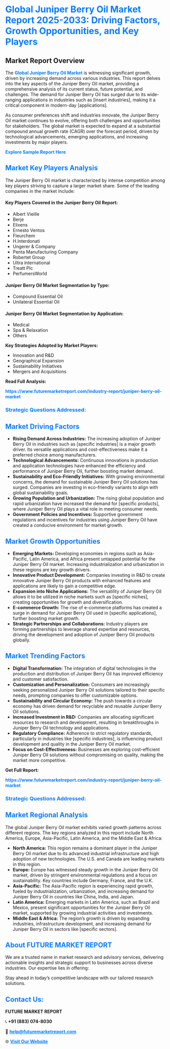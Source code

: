 <h1 style="color: #007BFF;">Global Juniper Berry Oil Market Report 2025-2033: Driving Factors, Growth Opportunities, and Key Players</h1>

<section id="overview">
<h2>Market Report Overview</h2>
<p>The <a href="https://www.futuremarketreport.com/industry-report/juniper-berry-oil-market" style="color: #007BFF; text-decoration: none;"><strong>Global Juniper Berry Oil Market</strong></a> is witnessing significant growth, driven by increasing demand across various industries. This report delves into the key aspects of the Juniper Berry Oil market, providing a comprehensive analysis of its current status, future potential, and challenges. The demand for Juniper Berry Oil has surged due to its wide-ranging applications in industries such as [insert industries], making it a critical component in modern-day [applications].</p>
<p>As consumer preferences shift and industries innovate, the Juniper Berry Oil market continues to evolve, offering both challenges and opportunities for stakeholders. The global market is expected to expand at a substantial compound annual growth rate (CAGR) over the forecast period, driven by technological advancements, emerging applications, and increasing investments by major players.</p>
</section>

<section id="overview">
<p><a href="https://www.futuremarketreport.com/request-sample/reportId=36827" style="color: #007BFF; text-decoration: none;"><strong>Explore Sample Report Here</strong></a></p>
</section>

<section id="key-players">
<h2 style="color: #007BFF;">Market Key Players Analysis</h2>
<p>The Juniper Berry Oil market is characterized by intense competition among key players striving to capture a larger market share. Some of the leading companies in the market include:</p>
<h4>Key Players Covered in the Juniper Berry Oil Report:</h4>
<ul><li>Albert Vieille</li><li>Berje</li><li>Elixens</li><li>Ernesto Ventos</li><li>Fleurchem</li><li>H.Interdonati</li><li>Ungerer &amp; Company</li><li>Penta Manufacturing Company</li><li>Robertet Group</li><li>Ultra international</li><li>Treatt Plc</li><li>PerfumersWorld</li></ul>
<h4>Juniper Berry Oil Market Segmentation by Type:</h4>
<ul><li>Compound Essential Oil</li><li>Unilateral Essential Oil</li></ul>

<h4>Juniper Berry Oil Market Segmentation by Application:</h4>
<ul><li>Medical</li><li>Spa &amp; Relaxation</li><li>Others</li></ul>
<p><strong>Key Strategies Adopted by Market Players:</strong></p>
<ul>
<li>Innovation and R&D</li>
<li>Geographical Expansion</li>
<li>Sustainability Initiatives</li>
<li>Mergers and Acquisitions</li>
</ul>
</section>

<section>
<p><strong>Read Full Analysis: </strong></p><a href="https://www.futuremarketreport.com/industry-report/juniper-berry-oil-market" style="color: #007BFF; text-decoration: none;"><strong>https://www.futuremarketreport.com/industry-report/juniper-berry-oil-market</strong></a>
<h3 style="color: #007BFF;">Strategic Questions Addressed:</h3>
</section>

<section id="driving-factors">
<h2 style="color: #007BFF;">Market Driving Factors</h2>
<ul>
<li><strong>Rising Demand Across Industries:</strong> The increasing adoption of Juniper Berry Oil in industries such as [specific industries] is a major growth driver. Its versatile applications and cost-effectiveness make it a preferred choice among manufacturers.</li>
<li><strong>Technological Advancements:</strong> Continuous innovations in production and application technologies have enhanced the efficiency and performance of Juniper Berry Oil, further boosting market demand.</li>
<li><strong>Sustainability and Eco-Friendly Initiatives:</strong> With growing environmental concerns, the demand for sustainable Juniper Berry Oil solutions has surged. Companies are investing in eco-friendly variants to align with global sustainability goals.</li>
<li><strong>Growing Population and Urbanization:</strong> The rising global population and rapid urbanization have increased the demand for [specific products], where Juniper Berry Oil plays a vital role in meeting consumer needs.</li>
<li><strong>Government Policies and Incentives:</strong> Supportive government regulations and incentives for industries using Juniper Berry Oil have created a conducive environment for market growth.</li>
</ul>
</section>

<section id="growth-opportunities">
<h2 style="color: #007BFF;">Market Growth Opportunities</h2>
<ul>
<li><strong>Emerging Markets:</strong> Developing economies in regions such as Asia-Pacific, Latin America, and Africa present untapped potential for the Juniper Berry Oil market. Increasing industrialization and urbanization in these regions are key growth drivers.</li>
<li><strong>Innovative Product Development:</strong> Companies investing in R&D to create innovative Juniper Berry Oil products with enhanced features and applications are likely to gain a competitive edge.</li>
<li><strong>Expansion into Niche Applications:</strong> The versatility of Juniper Berry Oil allows it to be utilized in niche markets such as [specific niches], creating opportunities for growth and diversification.</li>
<li><strong>E-commerce Growth:</strong> The rise of e-commerce platforms has created a surge in demand for Juniper Berry Oil used in [specific applications], further boosting market growth.</li>
<li><strong>Strategic Partnerships and Collaborations:</strong> Industry players are forming partnerships to leverage shared expertise and resources, driving the development and adoption of Juniper Berry Oil products globally.</li>
</ul>
</section>

<section id="trending-factors">
<h2 style="color: #007BFF;">Market Trending Factors</h2>
<ul>
<li><strong>Digital Transformation:</strong> The integration of digital technologies in the production and distribution of Juniper Berry Oil has improved efficiency and customer satisfaction.</li>
<li><strong>Customization and Personalization:</strong> Consumers are increasingly seeking personalized Juniper Berry Oil solutions tailored to their specific needs, prompting companies to offer customizable options.</li>
<li><strong>Sustainability and Circular Economy:</strong> The push towards a circular economy has driven demand for recyclable and reusable Juniper Berry Oil solutions.</li>
<li><strong>Increased Investment in R&D:</strong> Companies are allocating significant resources to research and development, resulting in breakthroughs in Juniper Berry Oil technology and applications.</li>
<li><strong>Regulatory Compliance:</strong> Adherence to strict regulatory standards, particularly in industries like [specific industries], is influencing product development and quality in the Juniper Berry Oil market.</li>
<li><strong>Focus on Cost-Effectiveness:</strong> Businesses are exploring cost-efficient Juniper Berry Oil solutions without compromising on quality, making the market more competitive.</li>
</ul>
</section>

<section>
<p><strong>Get Full Report: </strong></p><a href="https://www.futuremarketreport.com/industry-report/juniper-berry-oil-market" style="color: #007BFF; text-decoration: none;"><strong>https://www.futuremarketreport.com/industry-report/juniper-berry-oil-market</strong></a>
<h3 style="color: #007BFF;">Strategic Questions Addressed:</h3>
</section>


<section id="regional-analysis">
<h2 style="color: #007BFF;">Market Regional Analysis</h2>
<p>The global Juniper Berry Oil market exhibits varied growth patterns across different regions. The key regions analyzed in this report include North America, Europe, Asia-Pacific, Latin America, and the Middle East & Africa:</p>
<ul>
<li><strong>North America:</strong> This region remains a dominant player in the Juniper Berry Oil market due to its advanced industrial infrastructure and high adoption of new technologies. The U.S. and Canada are leading markets in this region.</li>
<li><strong>Europe:</strong> Europe has witnessed steady growth in the Juniper Berry Oil market, driven by stringent environmental regulations and a focus on sustainability. Key countries include Germany, France, and the U.K.</li>
<li><strong>Asia-Pacific:</strong> The Asia-Pacific region is experiencing rapid growth, fueled by industrialization, urbanization, and increasing demand for Juniper Berry Oil in countries like China, India, and Japan.</li>
<li><strong>Latin America:</strong> Emerging markets in Latin America, such as Brazil and Mexico, present significant opportunities for the Juniper Berry Oil market, supported by growing industrial activities and investments.</li>
<li><strong>Middle East & Africa:</strong> The region’s growth is driven by expanding industries, infrastructure development, and increasing demand for Juniper Berry Oil in sectors like [specific sectors].</li>
</ul>
</section>

<footer>
<h2 style="color: #007BFF;">About FUTURE MARKET REPORT</h2>
<p>We are a trusted name in market research and advisory services, delivering actionable insights and strategic support to businesses across diverse industries. Our expertise lies in offering:</p>

<p>Stay ahead in today’s competitive landscape with our tailored research solutions.</p>

<h2 style="color: #007BFF;">Contact Us:</h2>
<p><strong>FUTURE MARKET REPORT</strong></p>
<p>📞 <strong>+91 (883) 074-8030</strong></p>
<p>📧 <strong><a href="mailto:help@futuremarketreport.com" style="color: #007BFF;">help@futuremarketreport.com</a></strong></p>
<p>🌐 <strong><a href="https://www.futuremarketreport.com/" style="color: #007BFF;">Visit Our Website</a></strong></p>
</footer>